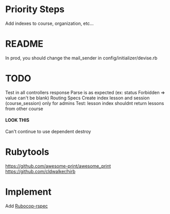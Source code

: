 # Priority Steps

Add indexes to course, organization, etc...

# README

In prod, you should change the mail_sender in config/initializer/devise.rb

# TODO

Test in all controllers response Parse is as expected (ex: status Forbidden => value can't be blank)
Routing Specs
Create index lesson and session (course_session) only for admins
Test: lesson index shouldnt return lessons from other course


#### LOOK THIS

Can't continue to use dependent destroy


# Rubytools

https://github.com/awesome-print/awesome_print 
https://github.com/cldwalker/hirb

# Implement

Add [Rubocop-rspec](https://github.com/rubocop-hq/rubocop-rspec)
